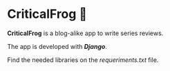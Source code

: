 # CriticalFrog 🐸


**CriticalFrog** is a blog-alike app to write series reviews.

The app is developed with ***Django***. 

Find the needed libraries on the *requeriments.txt* file. 
